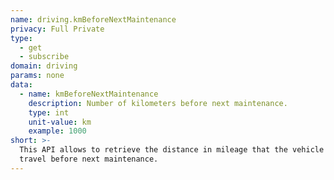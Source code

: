 ```yaml
---
name: driving.kmBeforeNextMaintenance
privacy: Full Private
type:
  - get
  - subscribe
domain: driving
params: none
data:
  - name: kmBeforeNextMaintenance
    description: Number of kilometers before next maintenance.
    type: int
    unit-value: km
    example: 1000
short: >-
  This API allows to retrieve the distance in mileage that the vehicle can
  travel before next maintenance.
---
```


